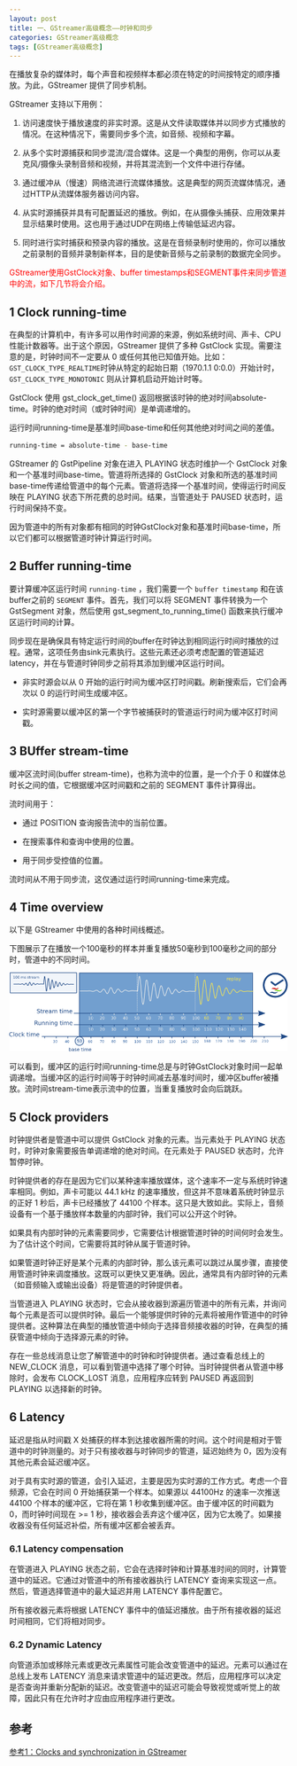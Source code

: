 ```yaml
---
layout: post
title: 一、GStreamer高级概念——时钟和同步
categories: GStreamer高级概念
tags: [GStreamer高级概念]
---
```




在播放复杂的媒体时，每个声音和视频样本都必须在特定的时间按特定的顺序播放。为此，GStreamer 提供了同步机制。

GStreamer 支持以下用例：

1. 访问速度快于播放速度的非实时源。这是从文件读取媒体并以同步方式播放的情况。在这种情况下，需要同步多个流，如音频、视频和字幕。

2. 从多个实时源捕获和同步混流/混合媒体。这是一个典型的用例，你可以从麦克风/摄像头录制音频和视频，并将其混流到一个文件中进行存储。

3. 通过缓冲从（慢速）网络流进行流媒体播放。这是典型的网页流媒体情况，通过HTTP从流媒体服务器访问内容。

4. 从实时源捕获并具有可配置延迟的播放。例如，在从摄像头捕获、应用效果并显示结果时使用。这也用于通过UDP在网络上传输低延迟内容。

5. 同时进行实时捕获和预录内容的播放。这是在音频录制时使用的，你可以播放之前录制的音频并录制新样本，目的是使新音频与之前录制的数据完全同步。

<font color="red">GStreamer使用GstClock对象、buffer timestamps和SEGMENT事件来同步管道中的流，如下几节将会介绍。</font>


## 1 Clock running-time

在典型的计算机中，有许多可以用作时间源的来源，例如系统时间、声卡、CPU 性能计数器等。出于这个原因，GStreamer 提供了多种 GstClock 实现。需要注意的是，时钟时间不一定要从 0 或任何其他已知值开始。比如：`GST_CLOCK_TYPE_REALTIME`时钟从特定的起始日期（1970.1.1 0:0.0）开始计时，`GST_CLOCK_TYPE_MONOTONIC` 则从计算机启动开始计时等。

GstClock 使用 gst_clock_get_time() 返回根据该时钟的绝对时间absolute-time。时钟的绝对时间（或时钟时间）是单调递增的。

运行时间running-time是基准时间base-time和任何其他绝对时间之间的差值。

```sh
running-time = absolute-time - base-time
```

GStreamer 的 GstPipeline 对象在进入 PLAYING 状态时维护一个 GstClock 对象和一个基准时间base-time。管道将所选择的 GstClock 对象和所选的基准时间base-time传递给管道中的每个元素。管道将选择一个基准时间，使得运行时间反映在 PLAYING 状态下所花费的总时间。结果，当管道处于 PAUSED 状态时，运行时间保持不变。

因为管道中的所有对象都有相同的时钟GstClock对象和基准时间base-time，所以它们都可以根据管道时钟计算运行时间。


## 2 Buffer running-time

要计算缓冲区运行时间 `running-time` ，我们需要一个 `buffer timestamp` 和在该buffer之前的 `SEGMENT` 事件。首先，我们可以将 SEGMENT 事件转换为一个 GstSegment 对象，然后使用 gst_segment_to_running_time() 函数来执行缓冲区运行时间的计算。

同步现在是确保具有特定运行时间的buffer在时钟达到相同运行时间时播放的过程。通常，这项任务由sink元素执行。这些元素还必须考虑配置的管道延迟latency，并在与管道时钟同步之前将其添加到缓冲区运行时间。

- 非实时源会以从 0 开始的运行时间为缓冲区打时间戳。刷新搜索后，它们会再次以 0 的运行时间生成缓冲区。

- 实时源需要以缓冲区的第一个字节被捕获时的管道运行时间为缓冲区打时间戳。

## 3 BUffer stream-time

缓冲区流时间(buffer stream-time)，也称为流中的位置，是一个介于 0 和媒体总时长之间的值，它根据缓冲区时间戳和之前的 SEGMENT 事件计算得出。

流时间用于：

- 通过 POSITION 查询报告流中的当前位置。

- 在搜索事件和查询中使用的位置。

- 用于同步受控值的位置。

流时间从不用于同步流，这仅通过运行时间running-time来完成。

## 4 Time overview

以下是 GStreamer 中使用的各种时间线概述。

下图展示了在播放一个100毫秒的样本并重复播放50毫秒到100毫秒之间的部分时，管道中的不同时间。

![alt text](image.png)


可以看到，缓冲区的运行时间running-time总是与时钟GstClock对象时间一起单调递增。当缓冲区的运行时间等于时钟时间减去基准时间时，缓冲区buffer被播放。流时间stream-time表示流中的位置，当重复播放时会向后跳跃。

## 5 Clock providers

时钟提供者是管道中可以提供 GstClock 对象的元素。当元素处于 PLAYING 状态时，时钟对象需要报告单调递增的绝对时间。在元素处于 PAUSED 状态时，允许暂停时钟。

时钟提供者的存在是因为它们以某种速率播放媒体，这个速率不一定与系统时钟速率相同。例如，声卡可能以 44.1 kHz 的速率播放，但这并不意味着系统时钟显示的正好 1 秒后，声卡已经播放了 44100 个样本。这只是大致如此。实际上，音频设备有一个基于播放样本数量的内部时钟，我们可以公开这个时钟。

如果具有内部时钟的元素需要同步，它需要估计根据管道时钟的时间何时会发生。为了估计这个时间，它需要将其时钟从属于管道时钟。

如果管道时钟正好是某个元素的内部时钟，那么该元素可以跳过从属步骤，直接使用管道时钟来调度播放。这既可以更快又更准确。因此，通常具有内部时钟的元素（如音频输入或输出设备）将是管道的时钟提供者。

当管道进入 PLAYING 状态时，它会从接收器到源遍历管道中的所有元素，并询问每个元素是否可以提供时钟。最后一个能够提供时钟的元素将被用作管道中的时钟提供者。这种算法在典型的播放管道中倾向于选择音频接收器的时钟，在典型的捕获管道中倾向于选择源元素的时钟。

存在一些总线消息让您了解管道中的时钟和时钟提供者。通过查看总线上的 NEW_CLOCK 消息，可以看到管道中选择了哪个时钟。当时钟提供者从管道中移除时，会发布 CLOCK_LOST 消息，应用程序应转到 PAUSED 再返回到 PLAYING 以选择新的时钟。

## 6 Latency

延迟是指从时间戳 X 处捕获的样本到达接收器所需的时间。这个时间是相对于管道中的时钟测量的。对于只有接收器与时钟同步的管道，延迟始终为 0，因为没有其他元素会延迟缓冲区。

对于具有实时源的管道，会引入延迟，主要是因为实时源的工作方式。考虑一个音频源，它会在时间 0 开始捕获第一个样本。如果源以 44100Hz 的速率一次推送 44100 个样本的缓冲区，它将在第 1 秒收集到缓冲区。由于缓冲区的时间戳为 0，而时钟时间现在 >= 1 秒，接收器会丢弃这个缓冲区，因为它太晚了。如果接收器没有任何延迟补偿，所有缓冲区都会被丢弃。

### 6.1 Latency compensation

在管道进入 PLAYING 状态之前，它会在选择时钟和计算基准时间的同时，计算管道中的延迟。它通过对管道中的所有接收器执行 LATENCY 查询来实现这一点。然后，管道选择管道中的最大延迟并用 LATENCY 事件配置它。

所有接收器元素将根据 LATENCY 事件中的值延迟播放。由于所有接收器的延迟时间相同，它们将相对同步。

### 6.2 Dynamic Latency

向管道添加或移除元素或更改元素属性可能会改变管道中的延迟。元素可以通过在总线上发布 LATENCY 消息来请求管道中的延迟更改。然后，应用程序可以决定是否查询并重新分配新的延迟。改变管道中的延迟可能会导致视觉或听觉上的故障，因此只有在允许时才应由应用程序进行更改。


## 参考

[参考1：Clocks and synchronization in GStreamer](https://gstreamer.freedesktop.org/documentation/application-development/advanced/clocks.html?gi-language=c)
